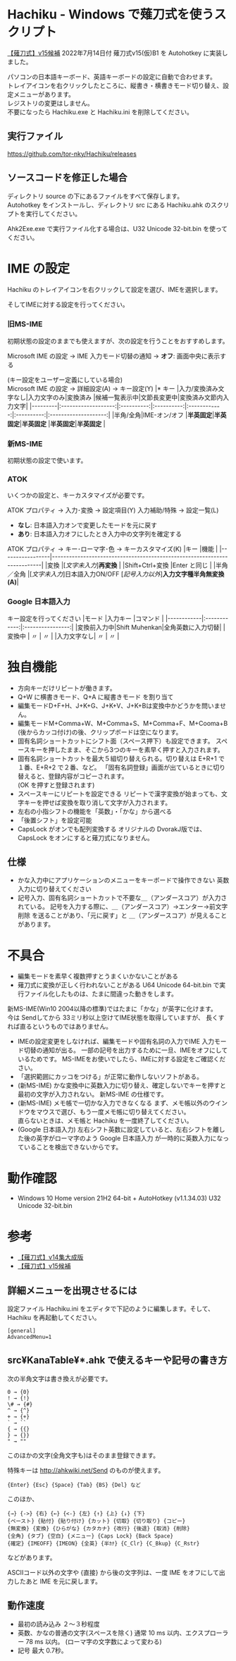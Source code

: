 ﻿# Hachiku - Windows で薙刀式を使うスクリプト
[【薙刀式】v15候補](http://oookaworks.seesaa.net/article/489739560.html#gsc.tab=0) 2022年7月14日付
薙刀式v15(仮)B1 を Autohotkey に実装しました。

パソコンの日本語キーボード、英語キーボードの設定に自動で合わせます。  
トレイアイコンを右クリックしたところに、縦書き・横書きモード切り替え、設定メニューがあります。  
レジストリの変更はしません。  
不要になったら Hachiku.exe と Hachiku.ini を削除してください。
## 実行ファイル
https://github.com/tor-nky/Hachiku/releases
## ソースコードを修正した場合
ディレクトリ source の下にあるファイルをすべて保存します。  
Autohotkey をインストールし、ディレクトリ src にある Hachiku.ahk のスクリプトを実行してください。

Ahk2Exe.exe で実行ファイル化する場合は、U32 Unicode 32-bit.bin を使ってください。
# IME の設定
Hachiku のトレイアイコンを右クリックして設定を選び、IMEを選択します。

そしてIMEに対する設定を行ってください。
### 旧MS-IME
初期状態の設定のままでも使えますが、次の設定を行うことをおすすめします。

Microsoft IME の設定 → IME 入力モード切替の通知 → __オフ__: 画面中央に表示する

(キー設定をユーザー定義にしている場合)  
Microsoft IME の設定 → 詳細設定(A) → キー設定(Y)
|* キー   |入力/変換済み文字なし|入力文字のみ|変換済み    |候補一覧表示中|文節長変更中|変換済み文節内入力文字|
|---------|:-------------------:|:----------:|:----------:|:------------:|:----------:|:--------------------:|
|半角/全角|IME-オン/オフ        |__半英固定__|__半英固定__|__半英固定__  |__半英固定__|__半英固定__          |
### 新MS-IME
初期状態の設定で使います。
### ATOK
いくつかの設定と、キーカスタマイズが必要です。

ATOK プロパティ → 入力･変換 → 設定項目(Y) 入力補助/特殊 → 設定一覧(L)
   - __なし__: 日本語入力オンで変更したモードを元に戻す
   - __あり__: 日本語入力オフにしたとき入力中の文字列を確定する

ATOK プロパティ → キー･ローマ字･色 → キーカスタマイズ(K)
|キー             |機能                                                                      |
|-----------------|--------------------------------------------------------------------------|
|変換             |[_文字未入力_]__再変換__                                                  |
|Shift+Ctrl+変換  |Enter と同じ                                                              |
|半角／全角       |[_文字未入力_]日本語入力ON/OFF [_記号入力以外_]__入力文字種半角無変換(A)__|
### Google 日本語入力
キー設定を行ってください
|モード      |入力キー      |コマンド          |
|------------|:------------:|:----------------:|
|変換前入力中|Shift Muhenkan|全角英数に入力切替|
|変換中      |      〃      |        〃        |
|入力文字なし|      〃      |        〃        |
# 独自機能
* 方向キーだけリピートが働きます。
* Q+W に横書きモード、Q+A に縦書きモード を割り当て
* 編集モードD+F+H、J+K+G、J+K+V、J+K+Bは変換中かどうかを問いません。
* 編集モードM+Comma+W、M+Comma+S、M+Comma+F、M+Cooma+B (後からカッコ付け)の後、クリップボードは空になります。
* 固有名詞ショートカットにシフト面（スペース押下）も設定できます。
スペースキーを押したまま、そこから3つのキーを素早く押すと入力されます。
* 固有名詞ショートカットを最大５組切り替えられる。切り替えは E+R+1 で１番、E+R+2 で２番、など。
「固有名詞登録」画面が出ているときに切り替えると、登録内容がコピーされます。  
(OK を押すと登録されます)
* スペースキーにリピートを設定できる
リピートで漢字変換が始まっても、文字キーを押せば変換を取り消して文字が入力されます。
* 左右の小指シフトの機能を「英数」・「かな」から選べる
* 「後置シフト」を設定可能
* CapsLock がオンでも配列変換する
オリジナルの DvorakJ版では、CapsLock をオンにすると薙刀式になりません。
## 仕様
* かな入力中にアプリケーションのメニューをキーボードで操作できない
英数入力に切り替えてください
* 記号入力、固有名詞ショートカットで不要な＿（アンダースコア）が入力されている。
記号を入力する際に、＿（アンダースコア）→エンター→前文字削除 を送ることがあり、「元に戻す」と ＿（アンダースコア）が見えることがあります。
# 不具合
* 編集モードを素早く複数押すとうまくいかないことがある
* 薙刀式に変換が正しく行われないことがある
U64 Unicode 64-bit.bin で実行ファイル化したものは、たまに間違った動きをします。

新MS-IME(Win10 2004以降の標準)ではたまに「かな」が英字に化けます。  
今は Sendしてから 33ミリ秒以上空けてIME状態を取得していますが、
長くすれば直るというものではありません。
* IMEの設定変更をしなければ、編集モードや固有名詞の入力でIME 入力モード切替の通知が出る。
一部の記号を出力するために一旦、IMEをオフにしているためです。
MS-IMEをお使いでしたら、IMEに対する設定をご確認ください。
* 「選択範囲にカッコをつける」が正常に動作しないソフトがある。
* (新MS-IME) かな変換中に英数入力に切り替え、確定しないでキーを押すと最初の文字が入力されない。
新MS-IME の仕様です。
* (新MS-IME) メモ帳で一切かな入力できなくなる
まず、メモ帳以外のウインドウをマウスで選び、もう一度メモ帳に切り替えてください。  
直らないときは、メモ帳と Hachiku を一度終了してください。
* (Google 日本語入力) 左右シフト英数に設定していると、左右シフトを離した後の英字がローマ字のよう
Google 日本語入力 が一時的に英数入力になっていることを検出できないからです。
# 動作確認
* Windows 10 Home version 21H2 64-bit + AutoHotkey (v1.1.34.03) U32 Unicode 32-bit.bin
# 参考
* [【薙刀式】v14集大成版](http://oookaworks.seesaa.net/article/484704326.html#gsc.tab=0)
* [【薙刀式】v15候補](http://oookaworks.seesaa.net/article/489739560.html#gsc.tab=0)
## 詳細メニューを出現させるには
設定ファイル Hachiku.ini をエディタで下記のように編集します。そして、Hachiku を再起動してください。
```
[general]
AdvancedMenu=1
```
## src¥KanaTable¥*.ahk で使えるキーや記号の書き方
次の半角文字は書き換えが必要です。
```
0 → {0}
! → {!}
\# → {#}
^ → {^}
+ → {+}
` → ``
{ → {{}
} → {}}
" → ""
```
このほかの文字(全角文字も)はそのまま登録できます。

特殊キーは http://ahkwiki.net/Send のものが使えます。
```
{Enter} {Esc} {Space} {Tab} {BS} {Del} など
```
このほか、
```
{→} {->} {右} {←} {<-} {左} {↑} {上} {↓} {下}
{ペースト} {貼付} {貼り付け} {カット} {切取} {切り取り} {コピー}
{無変換} {変換} {ひらがな} {カタカナ} {改行} {後退} {取消} {削除}
{全角} {タブ} {空白} {メニュー} {Caps Lock} {Back Space}
{確定} {IMEOFF} {IMEON} {全英} {半ｶﾅ} {C_Clr} {C_Bkup} {C_Rstr}
```
などがあります。

ASCIIコード以外の文字や {直接} から後の文字列は、一度 IME をオフにして出力したあと IME を元に戻します。
## 動作速度
* 最初の読み込み
２～３秒程度
* 英数、かなの普通の文字(スペースを除く)
通常 10 ms 以内、エクスプローラー 78 ms 以内。
(ローマ字の文字数によって変わる)
* 記号
最大 0.7秒。
